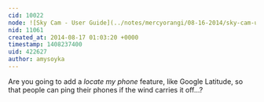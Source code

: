 ```yaml
---
cid: 10022
node: ![Sky Cam - User Guide](../notes/mercyorangi/08-16-2014/sky-cam-user-guide)
nid: 11061
created_at: 2014-08-17 01:03:20 +0000
timestamp: 1408237400
uid: 422627
author: amysoyka
---
```


Are you going to add a *locate my phone* feature, like Google Latitude, so that people can ping their phones if the wind carries it off...?